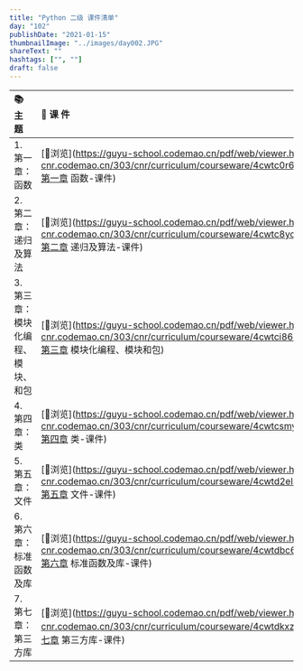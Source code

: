 ```yaml
---
title: "Python 二级 课件清单"
day: "102"
publishDate: "2021-01-15"
thumbnailImage: "../images/day002.JPG"
shareText: ""
hashtags: ["", ""]
draft: false
---
```


| 📚 主 题                            | 📰 课 件                                                      |
| :--------------------------------- | :----------------------------------------------------------- |
| 1. 第一章： 函数                   | [🍳浏览](https://guyu-school.codemao.cn/pdf/web/viewer.html?file=https://cdn-cnr.codemao.cn/303/cnr/curriculum/courseware/4cwtc0r6i2usc3t1hw&fileName=第一章 函数-课件) |
| 2. 第二章： 递归及算法             | [🍳浏览](https://guyu-school.codemao.cn/pdf/web/viewer.html?file=https://cdn-cnr.codemao.cn/303/cnr/curriculum/courseware/4cwtc8yofffsa2dwsw&fileName=第二章 递归及算法-课件) |
| 3. 第三章：模块化编程、 模块、和包 | [🍳浏览](https://guyu-school.codemao.cn/pdf/web/viewer.html?file=https://cdn-cnr.codemao.cn/303/cnr/curriculum/courseware/4cwtci864kcybsfb79&fileName=第三章 模块化编程、模块和包) |
| 4. 第四章： 类                     | [🍳浏览](https://guyu-school.codemao.cn/pdf/web/viewer.html?file=https://cdn-cnr.codemao.cn/303/cnr/curriculum/courseware/4cwtcsmyya9jg7sq90&fileName=第四章 类-课件) |
| 5. 第五章： 文件                   | [🍳浏览](https://guyu-school.codemao.cn/pdf/web/viewer.html?file=https://cdn-cnr.codemao.cn/303/cnr/curriculum/courseware/4cwtd2elknlx69eu6h&fileName=第五章 文件-课件) |
| 6. 第六章： 标准函数及库           | [🍳浏览](https://guyu-school.codemao.cn/pdf/web/viewer.html?file=https://cdn-cnr.codemao.cn/303/cnr/curriculum/courseware/4cwtdbc60dbboegfd9&fileName=第六章 标准函数及库-课件) |
| 7. 第七章： 第三方库               | [🍳浏览](https://guyu-school.codemao.cn/pdf/web/viewer.html?file=https://cdn-cnr.codemao.cn/303/cnr/curriculum/courseware/4cwtdkxzcladr7ylrh&fileName=第七章 第三方库-课件) |

